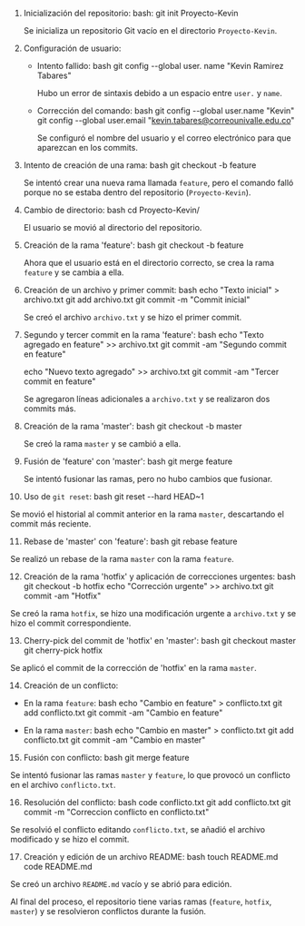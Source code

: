 1. Inicialización del repositorio:
   bash:
   git init Proyecto-Kevin
   
   Se inicializa un repositorio Git vacío en el directorio `Proyecto-Kevin`.

2. Configuración de usuario:
   - Intento fallido:
     bash
     git config --global user. name "Kevin Ramirez Tabares"
     
     Hubo un error de sintaxis debido a un espacio entre `user.` y `name`.
   - Corrección del comando:
     bash
     git config --global user.name "Kevin"
     git config --global user.email "kevin.tabares@correounivalle.edu.co"
     
     Se configuró el nombre del usuario y el correo electrónico para que aparezcan en los commits.

3. Intento de creación de una rama:
   bash
   git checkout -b feature
   
   Se intentó crear una nueva rama llamada `feature`, pero el comando falló porque no se estaba dentro del repositorio (`Proyecto-Kevin`).

4. Cambio de directorio:
   bash
   cd Proyecto-Kevin/
   
   El usuario se movió al directorio del repositorio.

5. Creación de la rama 'feature':
   bash
   git checkout -b feature

   Ahora que el usuario está en el directorio correcto, se crea la rama `feature` y se cambia a ella.

6. Creación de un archivo y primer commit:
   bash
   echo "Texto inicial" > archivo.txt
   git add archivo.txt
   git commit -m "Commit inicial"
   
   Se creó el archivo `archivo.txt` y se hizo el primer commit.

7. Segundo y tercer commit en la rama 'feature':
   bash
   echo "Texto agregado en feature" >> archivo.txt
   git commit -am "Segundo commit en feature"
   
   echo "Nuevo texto agregado" >> archivo.txt
   git commit -am "Tercer commit en feature"
   
   Se agregaron líneas adicionales a `archivo.txt` y se realizaron dos commits más.

8. Creación de la rama 'master':
   bash
   git checkout -b master
   
   Se creó la rama `master` y se cambió a ella.

9. Fusión de 'feature' con 'master':
   bash
   git merge feature
   
   Se intentó fusionar las ramas, pero no hubo cambios que fusionar.

10. Uso de `git reset`:
   bash
   git reset --hard HEAD~1
   
   Se movió el historial al commit anterior en la rama `master`, descartando el commit más reciente.

11. Rebase de 'master' con 'feature':
   bash
   git rebase feature
   
   Se realizó un rebase de la rama `master` con la rama `feature`.

12. Creación de la rama 'hotfix' y aplicación de correcciones urgentes:
   bash
   git checkout -b hotfix
   echo "Corrección urgente" >> archivo.txt
   git commit -am "Hotfix"
   
   Se creó la rama `hotfix`, se hizo una modificación urgente a `archivo.txt` y se hizo el commit correspondiente.

13. Cherry-pick del commit de 'hotfix' en 'master':
   bash
   git checkout master
   git cherry-pick hotfix
   
   Se aplicó el commit de la corrección de 'hotfix' en la rama `master`.

14. Creación de un conflicto:
   - En la rama `feature`:
     bash
     echo "Cambio en feature" > conflicto.txt
     git add conflicto.txt
     git commit -am "Cambio en feature"
    
   - En la rama `master`:
     bash
     echo "Cambio en master" > conflicto.txt
     git add conflicto.txt
     git commit -am "Cambio en master"
    

15. Fusión con conflicto:
   bash
   git merge feature
   
   Se intentó fusionar las ramas `master` y `feature`, lo que provocó un conflicto en el archivo `conflicto.txt`.

16. Resolución del conflicto:
   bash
   code conflicto.txt
   git add conflicto.txt
   git commit -m "Correccion conflicto en conflicto.txt"
   
   Se resolvió el conflicto editando `conflicto.txt`, se añadió el archivo modificado y se hizo el commit.

17. Creación y edición de un archivo README:
   bash
   touch README.md
   code README.md

   Se creó un archivo `README.md` vacío y se abrió para edición.

Al final del proceso, el repositorio tiene varias ramas (`feature`, `hotfix`, `master`) y se resolvieron conflictos durante la fusión.